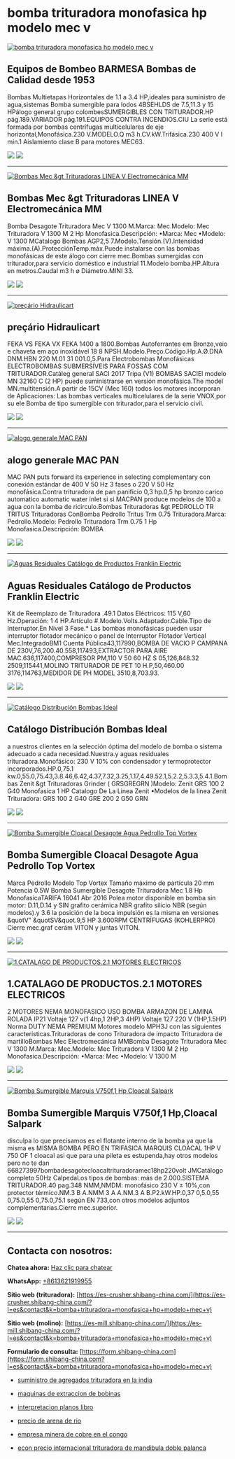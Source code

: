 # bomba trituradora monofasica hp modelo mec v

<a href="https://swt.shibang-china.com/?l=es&img&k=bomba+trituradora+monofasica+hp+modelo+mec+v" target="_blank">![bomba trituradora monofasica hp modelo mec v](http://static.shibang-china.com/all-800x300/1368.jpg)</a>

## Equipos de Bombeo BARMESA Bombas de Calidad desde 1953
Bombas Multietapas Horizontales de 1.1 a 3.4 HP,ideales para suministro de agua,sistemas Bomba sumergible para lodos 4BSEHLDS de 7.5,11.3 y 15 HPálogo general grupo colombesSUMERGIBLES CON TRITURADOR.HP pág.189.VARIADOR pág.191.EQUIPOS CONTRA INCENDIOS.CIU La serie está formada por bombas centrífugas multicelulares de eje horizontal,Monofásica.230 V.MODELO.Q m3 h.CV.kW.Trifásica.230 400 V l min.1 Aislamiento clase B para motores MEC63.


<a href="https://whatsapp.shibangsoft.com/WhatsApp.php" target="_blank" title="WhatsApp">![](http://static.shibang-china.com/icon/whatsapp.png)</a> <a href="https://swt.shibang-china.com/?l=es&icon&k=bomba+trituradora+monofasica+hp+modelo+mec+v" target="_blank">![](http://static.shibang-china.com/icon/chat-es.png)</a>

---

<a href="https://swt.shibang-china.com/?l=es&img&k=bomba+trituradora+monofasica+hp+modelo+mec+v" target="_blank">![Bombas Mec &gt Trituradoras LINEA V Electromecánica MM](http://static.shibang-china.com/all-800x300/470.jpg)</a>

## Bombas Mec &gt Trituradoras LINEA V Electromecánica MM
Bomba Desagote Trituradora Mec V 1300 M.Marca: Mec.Modelo: Mec Trituradora V 1300 M 2 Hp Monofasica.Descripción: •Marca: Mec •Modelo: V 1300 MCatalogo Bombas AGP2,5 7.Modelo.Tensión.(V).Intensidad máxima.(A).ProtecciónTemp.máx.Puede instalarse con las bombas monofásicas de este álogo con cierre mec.Bombas sumergidas con triturador,para servicio doméstico e industrial 11.Modelo bomba.HP.Altura en metros.Caudal m3 h ø Diámetro.MINI 33.


<a href="https://whatsapp.shibangsoft.com/WhatsApp.php" target="_blank" title="WhatsApp">![](http://static.shibang-china.com/icon/whatsapp.png)</a> <a href="https://swt.shibang-china.com/?l=es&icon&k=bomba+trituradora+monofasica+hp+modelo+mec+v" target="_blank">![](http://static.shibang-china.com/icon/chat-es.png)</a>

---

<a href="https://swt.shibang-china.com/?l=es&img&k=bomba+trituradora+monofasica+hp+modelo+mec+v" target="_blank">![preçário Hidraulicart](http://static.shibang-china.com/all-800x300/1187.jpg)</a>

## preçário Hidraulicart
FEKA VS FEKA VX FEKA 1400 a 1800.Bombas Autoferrantes em Bronze,veio e chaveta em aço inoxidável 18 8 NPSH.Modelo.Preço.Código.Hp.A.Ø.DNA DNM.HBN 220 M.01 31 001.0,5.Para Electrobombas Monofásicas ELECTROBOMBAS SUBMERSÍVEIS PARA FOSSAS COM TRITURADOR.Catàleg general SACI 2017 Tripa (V1) BOMBAS SACIEl modelo MN 32160 C (2 HP) puede suministrarse en versión monofásica.The model MN.multitensión.A partir de 15CV (Mec 160) todos los motores incorporan de Aplicaciones: Las bombas verticales multicelulares de la serie VNOX,por su ele Bomba de tipo sumergible con triturador,para el servicio civil.


<a href="https://whatsapp.shibangsoft.com/WhatsApp.php" target="_blank" title="WhatsApp">![](http://static.shibang-china.com/icon/whatsapp.png)</a> <a href="https://swt.shibang-china.com/?l=es&icon&k=bomba+trituradora+monofasica+hp+modelo+mec+v" target="_blank">![](http://static.shibang-china.com/icon/chat-es.png)</a>

---

<a href="https://swt.shibang-china.com/?l=es&img&k=bomba+trituradora+monofasica+hp+modelo+mec+v" target="_blank">![alogo generale MAC PAN](http://static.shibang-china.com/all-800x300/754.jpg)</a>

## alogo generale MAC PAN
MAC PAN puts forward its experience in selecting complementary con conexión estándar de 400 V 50 Hz 3 fases o 220 V 50 Hz monofásica.Contra trituradora de pan panificio 0,3 hp.0,5 hp bronzo carico automatico automatic water inlet si si MACPAN produce modelos de 100 a agua con la bomba de ricirculo.Bombas Trituradoras &gt PEDROLLO TR TRITUS Trituradoras ConBomba Pedrollo Tritus Trm 0.75 Trituradora.Marca: Pedrollo.Modelo: Pedrollo Trituradora Trm 0.75 1 Hp Monofasica.Descripción: BOMBA


<a href="https://whatsapp.shibangsoft.com/WhatsApp.php" target="_blank" title="WhatsApp">![](http://static.shibang-china.com/icon/whatsapp.png)</a> <a href="https://swt.shibang-china.com/?l=es&icon&k=bomba+trituradora+monofasica+hp+modelo+mec+v" target="_blank">![](http://static.shibang-china.com/icon/chat-es.png)</a>

---

<a href="https://swt.shibang-china.com/?l=es&img&k=bomba+trituradora+monofasica+hp+modelo+mec+v" target="_blank">![Aguas Residuales Catálogo de Productos Franklin Electric](http://static.shibang-china.com/all-800x300/1002.jpg)</a>

## Aguas Residuales Catálogo de Productos Franklin Electric
Kit de Reemplazo de Trituradora .49.1 Datos Eléctricos: 115 V,60 Hz.Operación: 1 4 HP.Artículo #.Modelo.Volts.Adaptador.Cable.Tipo de Interruptor.En Nivel 3 Fase.* Las bombas monofásicas pueden usar interruptor flotador mecánico o panel de Interruptor Flotador Vertical Mec.IntegradoBM1 Cuenta Pública43,117990,BOMBA DE VACIO P CAMPANA DE 230V,76,200.40.558,117493,EXTRACTOR PARA AIRE MAC.636,117400,COMPRESOR PM,110 V 50 60 HZ S 05,126,848.32 2509,115441,MOLINO TRITURADOR DE PET 10 H.P,50,460.00 3176,114763,MEDIDOR DE PH MODEL 3510,8,703.93.


<a href="https://whatsapp.shibangsoft.com/WhatsApp.php" target="_blank" title="WhatsApp">![](http://static.shibang-china.com/icon/whatsapp.png)</a> <a href="https://swt.shibang-china.com/?l=es&icon&k=bomba+trituradora+monofasica+hp+modelo+mec+v" target="_blank">![](http://static.shibang-china.com/icon/chat-es.png)</a>

---

<a href="https://swt.shibang-china.com/?l=es&img&k=bomba+trituradora+monofasica+hp+modelo+mec+v" target="_blank">![Catálogo Distribución Bombas Ideal](http://static.shibang-china.com/all-800x300/9.jpg)</a>

## Catálogo Distribución Bombas Ideal
a nuestros clientes en la selección óptima del modelo de bomba o sistema adecuado a cada necesidad.Nuestra.y aguas residuales trituradora.Monofásico: 230 V 10% con condensador y termoprotector incorporados.HP.0,75.1 kw.0,55.0,75.43,3.8.46,6.42,4.37,7.32,3.25,1.17,4.49.52.1,5.2.2,5.3.3,5.4.1.Bombas Zenit &gt Trituradoras Grinder ( GRSGREGRN )Modelo: Zenit GRS 100 2 G40 Monofasica 1 HP Catalogo De La Linea Zenit •Modelos de la linea Zenit Trituradora: GRS 100 2 G40 GRE 200 2 G50 GRN


<a href="https://whatsapp.shibangsoft.com/WhatsApp.php" target="_blank" title="WhatsApp">![](http://static.shibang-china.com/icon/whatsapp.png)</a> <a href="https://swt.shibang-china.com/?l=es&icon&k=bomba+trituradora+monofasica+hp+modelo+mec+v" target="_blank">![](http://static.shibang-china.com/icon/chat-es.png)</a>

---

<a href="https://swt.shibang-china.com/?l=es&img&k=bomba+trituradora+monofasica+hp+modelo+mec+v" target="_blank">![Bomba Sumergible Cloacal Desagote Agua Pedrollo Top Vortex](http://static.shibang-china.com/all-800x300/681.jpg)</a>

## Bomba Sumergible Cloacal Desagote Agua Pedrollo Top Vortex
Marca Pedrollo Modelo Top Vortex Tamaño máximo de partícula 20 mm Potencia 0.5W Bomba Sumergible Desagote Trituradora Mec 1.8 Hp MonofasicaTARIFA 16041 Abr 2016 Polea motor disponible en bomba sin motor: D.11,D.14 y SIN grafito cerámica NBR grafito silicio NBR (según modelos).y 3.6 la posición de la boca impulsión es la misma en versiones &quotV" &quotSV&quot.9,5 HP 3.600RPM CENTRÍFUGAS (KOHLERPRO) Cierre mec.graf cerám VITON y juntas VITON.


<a href="https://whatsapp.shibangsoft.com/WhatsApp.php" target="_blank" title="WhatsApp">![](http://static.shibang-china.com/icon/whatsapp.png)</a> <a href="https://swt.shibang-china.com/?l=es&icon&k=bomba+trituradora+monofasica+hp+modelo+mec+v" target="_blank">![](http://static.shibang-china.com/icon/chat-es.png)</a>

---

<a href="https://swt.shibang-china.com/?l=es&img&k=bomba+trituradora+monofasica+hp+modelo+mec+v" target="_blank">![1.CATALAGO DE PRODUCTOS.2.1 MOTORES ELECTRICOS](http://static.shibang-china.com/all-800x300/1170.jpg)</a>

## 1.CATALAGO DE PRODUCTOS.2.1 MOTORES ELECTRICOS
2 MOTORES NEMA MONOFASICO USO BOMBA ARMAZON DE LAMINA ROLADA IP21 Voltaje 127 v(1 4hp,1 2HP,3 4HP) Voltaje 127 220 V (1HP,1.5HP) Norma DUTY NEMA PREMIUM Motores modelo MPH3J con las siguientes caracteristicas.Trituradoras de cono Trituradora de impacto Trituradora de martilloBombas Mec Electromecánica MMBomba Desagote Trituradora Mec V 1300 M.Marca: Mec.Modelo: Mec Trituradora V 1300 M 2 Hp Monofasica.Descripción: •Marca: Mec •Modelo: V 1300 M


<a href="https://whatsapp.shibangsoft.com/WhatsApp.php" target="_blank" title="WhatsApp">![](http://static.shibang-china.com/icon/whatsapp.png)</a> <a href="https://swt.shibang-china.com/?l=es&icon&k=bomba+trituradora+monofasica+hp+modelo+mec+v" target="_blank">![](http://static.shibang-china.com/icon/chat-es.png)</a>

---

<a href="https://swt.shibang-china.com/?l=es&img&k=bomba+trituradora+monofasica+hp+modelo+mec+v" target="_blank">![Bomba Sumergible Marquis V750f,1 Hp,Cloacal Salpark](http://static.shibang-china.com/all-800x300/46.jpg)</a>

## Bomba Sumergible Marquis V750f,1 Hp,Cloacal Salpark
disculpa lo que precisamos es el flotante interno de la bomba ya que la misma es MISMA BOMBA PERO EN TRIFASICA MARQUIS CLOACAL 1HP V 750 OF 1 cloacal asi que para una pileta es estupenda,hay otros modelos pero no te dan 668273997bombadesagotecloacaltrituradoramec18hp220volt JMCatálogo completo 50Hz CalpedaLos tipos de bombas: más de 2.000.SISTEMA TRITURADOR.40 pag.348 NMM,NMDM: monofásico 230 V ± 10%,con protector térmico.NM.3 B A.NMM 3 A A.NM.3 A B.P2.kW.HP.0,37 0,5.0,55 0,75.0,55 0,75.0,75.1 según EN 733,con otros modelos adjuntos complementarias.Cierre mec.superior.


<a href="https://whatsapp.shibangsoft.com/WhatsApp.php" target="_blank" title="WhatsApp">![](http://static.shibang-china.com/icon/whatsapp.png)</a> <a href="https://swt.shibang-china.com/?l=es&icon&k=bomba+trituradora+monofasica+hp+modelo+mec+v" target="_blank">![](http://static.shibang-china.com/icon/chat-es.png)</a>

---
## Contacta con nosotros:

**Chatea ahora:** [Haz clic para chatear](https://swt.shibang-china.com?l=es&contact&k=bomba+trituradora+monofasica+hp+modelo+mec+v)

**WhatsApp:**  [+8613621919955](https://whatsapp.shibangsoft.com/WhatsApp.php)

**Sitio web (trituradora):** [https://es-crusher.shibang-china.com/](https://es-crusher.shibang-china.com/?l=es&contact&k=bomba+trituradora+monofasica+hp+modelo+mec+v)

**Sitio web (molino):** [https://es-mill.shibang-china.com/](https://es-mill.shibang-china.com/?l=es&contact&k=bomba+trituradora+monofasica+hp+modelo+mec+v)

**Formulario de consulta:** [https://form.shibang-china.com](https://form.shibang-china.com?l=es&contact&k=bomba+trituradora+monofasica+hp+modelo+mec+v)

* [suministro de agregados trituradora en la india](../87/suministro%20de%20agregados%20trituradora%20en%20la%20india.md)

* [maquinas de extraccion de bobinas](../84/maquinas%20de%20extraccion%20de%20bobinas.md)

* [interpretacion planos libro](../81/interpretacion%20planos%20libro.md)

* [precio de arena de rio](../94/precio%20de%20arena%20de%20rio.md)

* [empresa minera de cobre en el congo](../84/empresa%20minera%20de%20cobre%20en%20el%20congo.md)

* [econ precio internacional trituradora de mandibula doble palanca](../90/econ%20precio%20internacional%20trituradora%20de%20mandibula%20doble%20palanca.md)